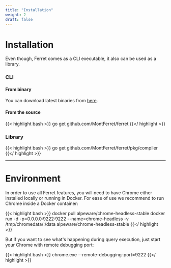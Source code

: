 ```yaml
---
title: "Installation"
weight: 2
draft: false
---
```


# Installation

Even though, Ferret comes as a CLI executable, it also can be used as a library. 

### CLI

#### From binary

You can download latest binaries from [here](https://github.com/MontFerret/ferret/releases).

#### From the source

{{< highlight bash >}}
go get github.com/MontFerret/ferret
{{</ highlight >}}

### Library

{{< highlight bash >}}
go get github.com/MontFerret/ferret/pkg/compiler
{{</ highlight >}}

<hr />

# Environment
In order to use all Ferret features, you will need to have Chrome either installed locally or running in Docker. For ease of use we recommend to run Chrome inside a Docker container:

{{< highlight bash >}}
docker pull alpeware/chrome-headless-stable
docker run -d -p=0.0.0.0:9222:9222 --name=chrome-headless -v /tmp/chromedata/:/data alpeware/chrome-headless-stable
{{</ highlight >}}

But if you want to see what's happening during query execution, just start your Chrome with remote debugging port:

{{< highlight bash >}}
chrome.exe --remote-debugging-port=9222
{{</ highlight >}}
